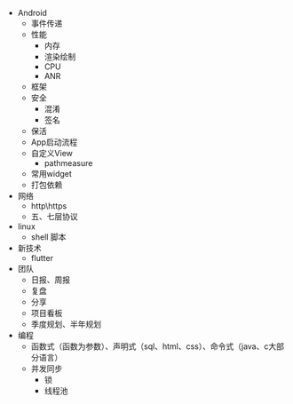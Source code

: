- Android
  - 事件传递
  - 性能
    - 内存
    - 渲染绘制
    - CPU
    - ANR
  - 框架
  - 安全
    - 混淆
    - 签名
  - 保活
  - App启动流程
  - 自定义View
    - pathmeasure
  - 常用widget
  - 打包依赖
- 网络
  - http\https
  - 五、七层协议
- linux
  - shell 脚本
- 新技术
  - flutter
- 团队
  - 日报、周报
  - 复盘
  - 分享
  - 项目看板
  - 季度规划、半年规划
- 编程
  - 函数式（函数为参数）、声明式（sql、html、css）、命令式（java、c大部分语言）
  - 并发同步
    - 锁
    - 线程池